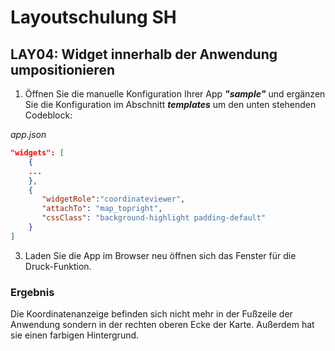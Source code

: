 # Layoutschulung SH
## LAY04: Widget innerhalb der Anwendung umpositionieren

1. Öffnen Sie die manuelle Konfiguration Ihrer App ***"sample"*** und ergänzen Sie die Konfiguration im Abschnitt ***templates*** um den unten stehenden Codeblock:

*app.json*
```json
"widgets": [
    {
    ...
    },
    {
       "widgetRole":"coordinateviewer",
       "attachTo": "map_topright",
       "cssClass": "background-highlight padding-default"
    }
]
```

3. Laden Sie die App im Browser neu öffnen sich das Fenster für die Druck-Funktion.

### Ergebnis
Die Koordinatenanzeige befinden sich nicht mehr in der Fußzeile der Anwendung sondern in der rechten oberen Ecke der Karte. Außerdem hat sie einen farbigen Hintergrund.





